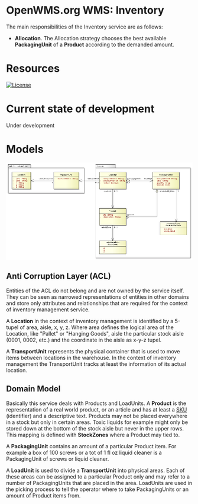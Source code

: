 OpenWMS.org WMS: Inventory
=====================

The main responsibilities of the Inventory service are as follows:
  
  - **Allocation**. The Allocation strategy chooses the best available **PackagingUnit** of a 
   **Product** according to the demanded amount.

# Resources

[![License][license-image]][license-url]

[license-image]: http://img.shields.io/:license-GPLv2-blue.svg?style=flat-square
[license-url]: LICENSE

# Current state of development

Under development

# Models

![DomainModel][1]

## Anti Corruption Layer (ACL)

Entities of the ACL do not belong and are not owned by the service itself. They can be
seen as narrowed representations of entities in other domains and store only attributes
and relationships that are required for the context of inventory management service.

A **Location** in the context of inventory management is identified by a 5-tupel of area,
aisle, x, y, z. Where area defines the logical area of the Location, like "Pallet" or 
"Hanging Goods", aisle the particular stock aisle (0001, 0002, etc.) and the coordinate in 
the aisle as x-y-z tupel.

A **TransportUnit** represents the physical container that is used to move items between
locations in the warehouse. In the context of inventory management the TransportUnit tracks
at least the information of its actual location.

## Domain Model

Basically this service deals with Products and LoadUnits. A **Product** is the representation
of a real world product, or an article and has at least a [SKU](https://en.wikipedia.org/wiki/Stock_keeping_unit) (identifier) and a
descriptive text. Products may not be placed everywhere in a stock but only in certain
areas. Toxic liquids for example might only be stored down at the bottom of the stock aisle
but never in the upper rows. This mapping is defined with **StockZones** where a Product may
tied to.

A **PackagingUnit** contains an amount of a particular Product item. For example a box of
100 screws or a tot of 1 fl oz liquid cleaner is a PackagingUnit of screws or liquid
cleaner.

A **LoadUnit** is used to divide a **TransportUnit** into physical areas. Each of these areas can
be assigned to a particular Product only and may refer to a number of PackagingUnits that
are placed in the area. LoadUnits are used in the picking process to tell the operator
where to take PackagingUnits or an amount of Product items from.

[1]: src/site/resources/images/domain-model.png
